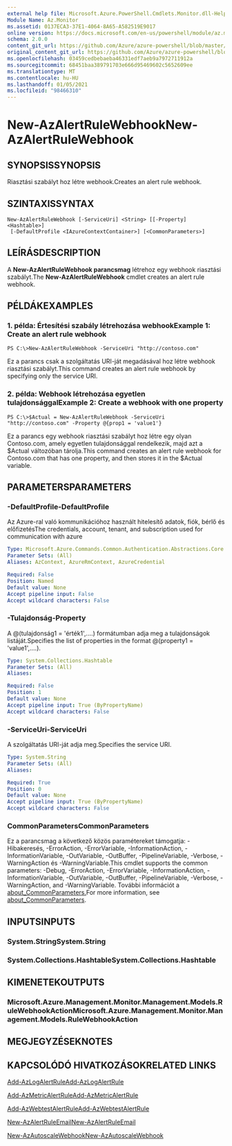 ```yaml
---
external help file: Microsoft.Azure.PowerShell.Cmdlets.Monitor.dll-Help.xml
Module Name: Az.Monitor
ms.assetid: 0137ECA3-37E1-4064-8A65-A582519E9017
online version: https://docs.microsoft.com/en-us/powershell/module/az.monitor/new-azalertrulewebhook
schema: 2.0.0
content_git_url: https://github.com/Azure/azure-powershell/blob/master/src/Monitor/Monitor/help/New-AzAlertRuleWebhook.md
original_content_git_url: https://github.com/Azure/azure-powershell/blob/master/src/Monitor/Monitor/help/New-AzAlertRuleWebhook.md
ms.openlocfilehash: 03459cedbebaeba46331edf7aeb9a7972711912a
ms.sourcegitcommit: 68451baa389791703e666d95469602c5652609ee
ms.translationtype: MT
ms.contentlocale: hu-HU
ms.lasthandoff: 01/05/2021
ms.locfileid: "98466310"
---
```

# <span data-ttu-id="110be-101">New-AzAlertRuleWebhook</span><span class="sxs-lookup"><span data-stu-id="110be-101">New-AzAlertRuleWebhook</span></span>

## <span data-ttu-id="110be-102">SYNOPSIS</span><span class="sxs-lookup"><span data-stu-id="110be-102">SYNOPSIS</span></span>
<span data-ttu-id="110be-103">Riasztási szabályt hoz létre webhook.</span><span class="sxs-lookup"><span data-stu-id="110be-103">Creates an alert rule webhook.</span></span>

## <span data-ttu-id="110be-104">SZINTAXIS</span><span class="sxs-lookup"><span data-stu-id="110be-104">SYNTAX</span></span>

```
New-AzAlertRuleWebhook [-ServiceUri] <String> [[-Property] <Hashtable>]
 [-DefaultProfile <IAzureContextContainer>] [<CommonParameters>]
```

## <span data-ttu-id="110be-105">LEÍRÁS</span><span class="sxs-lookup"><span data-stu-id="110be-105">DESCRIPTION</span></span>
<span data-ttu-id="110be-106">A **New-AzAlertRuleWebhook parancsmag** létrehoz egy webhook riasztási szabályt.</span><span class="sxs-lookup"><span data-stu-id="110be-106">The **New-AzAlertRuleWebhook** cmdlet creates an alert rule webhook.</span></span>

## <span data-ttu-id="110be-107">PÉLDÁK</span><span class="sxs-lookup"><span data-stu-id="110be-107">EXAMPLES</span></span>

### <span data-ttu-id="110be-108">1. példa: Értesítési szabály létrehozása webhook</span><span class="sxs-lookup"><span data-stu-id="110be-108">Example 1: Create an alert rule webhook</span></span>
```
PS C:\>New-AzAlertRuleWebhook -ServiceUri "http://contoso.com"
```

<span data-ttu-id="110be-109">Ez a parancs csak a szolgáltatás URI-ját megadásával hoz létre webhook riasztási szabályt.</span><span class="sxs-lookup"><span data-stu-id="110be-109">This command creates an alert rule webhook by specifying only the service URI.</span></span>

### <span data-ttu-id="110be-110">2. példa: Webhook létrehozása egyetlen tulajdonsággal</span><span class="sxs-lookup"><span data-stu-id="110be-110">Example 2: Create a webhook with one property</span></span>
```
PS C:\>$Actual = New-AzAlertRuleWebhook -ServiceUri "http://contoso.com" -Property @{prop1 = 'value1'}
```

<span data-ttu-id="110be-111">Ez a parancs egy webhook riasztási szabályt hoz létre egy olyan Contoso.com, amely egyetlen tulajdonsággal rendelkezik, majd azt a $Actual változóban tárolja.</span><span class="sxs-lookup"><span data-stu-id="110be-111">This command creates an alert rule webhook for Contoso.com that has one property, and then stores it in the $Actual variable.</span></span>

## <span data-ttu-id="110be-112">PARAMETERS</span><span class="sxs-lookup"><span data-stu-id="110be-112">PARAMETERS</span></span>

### <span data-ttu-id="110be-113">-DefaultProfile</span><span class="sxs-lookup"><span data-stu-id="110be-113">-DefaultProfile</span></span>
<span data-ttu-id="110be-114">Az Azure-ral való kommunikációhoz használt hitelesítő adatok, fiók, bérlő és előfizetés</span><span class="sxs-lookup"><span data-stu-id="110be-114">The credentials, account, tenant, and subscription used for communication with azure</span></span>

```yaml
Type: Microsoft.Azure.Commands.Common.Authentication.Abstractions.Core.IAzureContextContainer
Parameter Sets: (All)
Aliases: AzContext, AzureRmContext, AzureCredential

Required: False
Position: Named
Default value: None
Accept pipeline input: False
Accept wildcard characters: False
```

### <span data-ttu-id="110be-115">-Tulajdonság</span><span class="sxs-lookup"><span data-stu-id="110be-115">-Property</span></span>
<span data-ttu-id="110be-116">A @(tulajdonság1 = 'érték1',....) formátumban adja meg a tulajdonságok listáját.</span><span class="sxs-lookup"><span data-stu-id="110be-116">Specifies the list of properties in the format @(property1 = 'value1',....).</span></span>

```yaml
Type: System.Collections.Hashtable
Parameter Sets: (All)
Aliases:

Required: False
Position: 1
Default value: None
Accept pipeline input: True (ByPropertyName)
Accept wildcard characters: False
```

### <span data-ttu-id="110be-117">-ServiceUri</span><span class="sxs-lookup"><span data-stu-id="110be-117">-ServiceUri</span></span>
<span data-ttu-id="110be-118">A szolgáltatás URI-ját adja meg.</span><span class="sxs-lookup"><span data-stu-id="110be-118">Specifies the service URI.</span></span>

```yaml
Type: System.String
Parameter Sets: (All)
Aliases:

Required: True
Position: 0
Default value: None
Accept pipeline input: True (ByPropertyName)
Accept wildcard characters: False
```

### <span data-ttu-id="110be-119">CommonParameters</span><span class="sxs-lookup"><span data-stu-id="110be-119">CommonParameters</span></span>
<span data-ttu-id="110be-120">Ez a parancsmag a következő közös paramétereket támogatja: -Hibakeresés, -ErrorAction, -ErrorVariable, -InformationAction, -InformationVariable, -OutVariable, -OutBuffer, -PipelineVariable, -Verbose, -WarningAction és -WarningVariable.</span><span class="sxs-lookup"><span data-stu-id="110be-120">This cmdlet supports the common parameters: -Debug, -ErrorAction, -ErrorVariable, -InformationAction, -InformationVariable, -OutVariable, -OutBuffer, -PipelineVariable, -Verbose, -WarningAction, and -WarningVariable.</span></span> <span data-ttu-id="110be-121">További információt a [about_CommonParameters.](http://go.microsoft.com/fwlink/?LinkID=113216)</span><span class="sxs-lookup"><span data-stu-id="110be-121">For more information, see [about_CommonParameters](http://go.microsoft.com/fwlink/?LinkID=113216).</span></span>

## <span data-ttu-id="110be-122">INPUTS</span><span class="sxs-lookup"><span data-stu-id="110be-122">INPUTS</span></span>

### <span data-ttu-id="110be-123">System.String</span><span class="sxs-lookup"><span data-stu-id="110be-123">System.String</span></span>

### <span data-ttu-id="110be-124">System.Collections.Hashtable</span><span class="sxs-lookup"><span data-stu-id="110be-124">System.Collections.Hashtable</span></span>

## <span data-ttu-id="110be-125">KIMENETEK</span><span class="sxs-lookup"><span data-stu-id="110be-125">OUTPUTS</span></span>

### <span data-ttu-id="110be-126">Microsoft.Azure.Management.Monitor.Management.Models.RuleWebhookAction</span><span class="sxs-lookup"><span data-stu-id="110be-126">Microsoft.Azure.Management.Monitor.Management.Models.RuleWebhookAction</span></span>

## <span data-ttu-id="110be-127">MEGJEGYZÉSEK</span><span class="sxs-lookup"><span data-stu-id="110be-127">NOTES</span></span>

## <span data-ttu-id="110be-128">KAPCSOLÓDÓ HIVATKOZÁSOK</span><span class="sxs-lookup"><span data-stu-id="110be-128">RELATED LINKS</span></span>

[<span data-ttu-id="110be-129">Add-AzLogAlertRule</span><span class="sxs-lookup"><span data-stu-id="110be-129">Add-AzLogAlertRule</span></span>](./Add-AzLogAlertRule.md)

[<span data-ttu-id="110be-130">Add-AzMetricAlertRule</span><span class="sxs-lookup"><span data-stu-id="110be-130">Add-AzMetricAlertRule</span></span>](./Add-AzMetricAlertRule.md)

[<span data-ttu-id="110be-131">Add-AzWebtestAlertRule</span><span class="sxs-lookup"><span data-stu-id="110be-131">Add-AzWebtestAlertRule</span></span>](./Add-AzWebtestAlertRule.md)

[<span data-ttu-id="110be-132">New-AzAlertRuleEmail</span><span class="sxs-lookup"><span data-stu-id="110be-132">New-AzAlertRuleEmail</span></span>](./New-AzAlertRuleEmail.md)

[<span data-ttu-id="110be-133">New-AzAutoscaleWebhook</span><span class="sxs-lookup"><span data-stu-id="110be-133">New-AzAutoscaleWebhook</span></span>](./New-AzAutoscaleWebhook.md)


